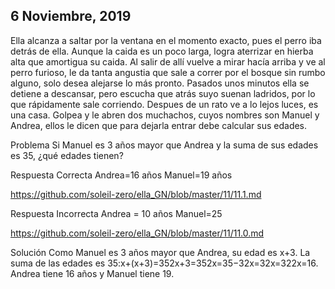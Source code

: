 
## 6 Noviembre, 2019

Ella alcanza a saltar por la ventana en el momento exacto, pues el perro iba detrás de ella. Aunque la caida es un poco larga, logra aterrizar en hierba alta que amortigua su caida. Al salir de allí vuelve a mirar hacía arriba y ve al perro furioso, le da tanta angustia que sale a correr por el bosque sin rumbo alguno, solo desea alejarse lo más pronto. Pasados unos minutos ella se detiene a descansar, pero escucha que atrás suyo suenan ladridos, por lo que rápidamente sale corriendo. Despues de un rato ve a lo lejos luces, es una casa. Golpea y le abren dos muchachos, cuyos nombres son Manuel y Andrea, ellos le dicen que para dejarla entrar debe calcular sus edades.

Problema
Si Manuel es 3 años mayor que Andrea y la suma de sus edades es 35, ¿qué edades tienen?

Respuesta Correcta
Andrea=16 años Manuel=19 años

https://github.com/soleil-zero/ella_GN/blob/master/11/11.1.md

Respuesta Incorrecta
Andrea = 10 años Manuel=25

https://github.com/soleil-zero/ella_GN/blob/master/11/11.0.md

Solución
Como Manuel es 3 años mayor que Andrea, su edad es x+3. La suma de las edades es 35:x+(x+3)=352x+3=352x=35−32x=32x=322x=16. Andrea tiene 16 años y Manuel tiene 19.
